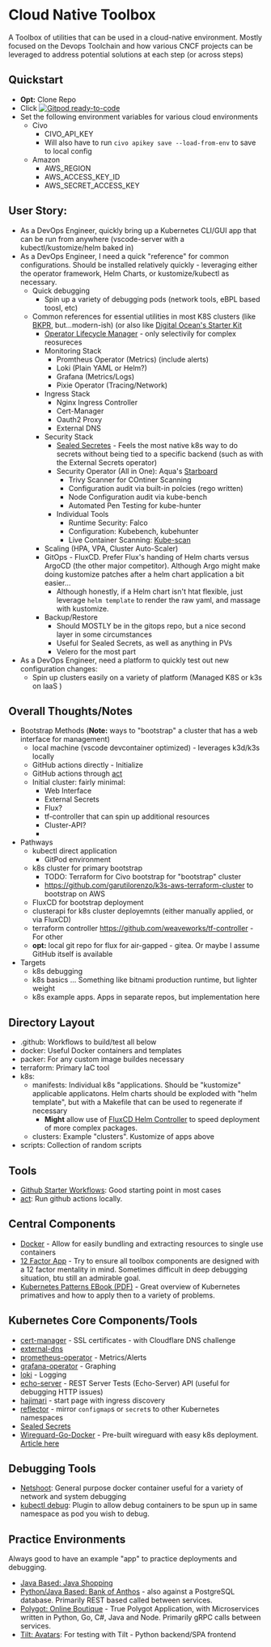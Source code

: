 # Cloud Native Toolbox

A Toolbox of utilities that can be used in a cloud-native environment.  Mostly focused on the Devops Toolchain and how
various CNCF projects can be leveraged to address potential solutions at each step (or across steps)

## Quickstart

- **Opt:** Clone Repo
- Click <a href="https://gitpod.io/from-referrer/">
    <img src="https://img.shields.io/badge/Gitpod-ready--to--code-908a85?logo=gitpod" alt="Gitpod ready-to-code" />
  </a>
- Set the following environment variables for various cloud environments
  - Civo
    - CIVO_API_KEY
    - Will also have to run `civo apikey save --load-from-env` to save to local config
  - Amazon
    - AWS_REGION
    - AWS_ACCESS_KEY_ID
    - AWS_SECRET_ACCESS_KEY

## User Story:

- As a DevOps Engineer, quickly bring up a Kubernetes CLI/GUI app that can be run from anywhere (vscode-server with a kubectl/kustomize/helm baked in)
- As a DevOps Engineer, I need a quick "reference" for common configurations.  Should be installed relatively quickly - leveraging either the operator framework, Helm Charts, or kustomize/kubectl as necessary.
  - Quick debugging
    - Spin up a variety of debugging pods (network tools, eBPL based toosl, etc)
  - Common references for essential utilities in most K8S clusters (like [BKPR](https://github.com/vmware-archive/kube-prod-runtime), but...modern-ish) (or also like [Digital Ocean's Starter Kit](https://github.com/digitalocean/Kubernetes-Starter-Kit-Developers)
    - [Operator Lifecycle Manager](https://olm.operatorframework.io/) - only selectivily for complex reosureces
    - Monitoring Stack
      - Promtheus Operator (Metrics) (include alerts)
      - Loki (Plain YAML or Helm?)
      - Grafana (Metrics/Logs) 
      - Pixie Operator (Tracing/Network)
    - Ingress Stack
      - Nginx Ingress Controller
      - Cert-Manager
      - Oauth2 Proxy
      - External DNS
    - Security Stack
      - [Sealed Secretes](https://github.com/bitnami-labs/sealed-secrets) - Feels the most native k8s way to do secrets without being tied to a specific backend (such as with the External Secrets operator)
      - Security Operator (All in One): Aqua's [Starboard](https://aquasecurity.github.io/starboard)
        - Trivy Scanner for COntiner Scanning
        - Configuration audit via built-in polcies (rego written)
        - Node Configuration audit via kube-bench
        - Automated Pen Testing for kube-hunter
      - Individual Tools
        - Runtime Security: Falco
        - Configuration: Kubebench, kubehunter
        - Live Container Scanning: [Kube-scan](https://github.com/octarinesec/kube-scan)
    - Scaling (HPA, VPA, Cluster Auto-Scaler)
    - GitOps - FluxCD.  Prefer Flux's handing of Helm charts versus ArgoCD (the other major competitor).  Although Argo might make doing kustomize patches after a helm chart application a bit easier...
      - Although honestly, if a Helm chart isn't htat flexible, just leverage `helm template` to render the raw yaml, and massage with kustomize.   
    - Backup/Restore
      - Should MOSTLY be in the gitops repo, but a nice second layer in some circumstances
      - Useful for Sealed Secrets, as well as anything in PVs
      - Velero for the most part
- As a DevOps Engineer, need a platform to quickly test out new configuration changes:
  - Spin up clusters easily on a variety of platform (Managed K8S or k3s on IaaS )

## Overall Thoughts/Notes

- Bootstrap Methods (**Note:** ways to "bootstrap" a cluster that has a web interface for management)
  - local machine (vscode devcontainer optimized) - leverages k3d/k3s locally
  - GitHub actions directly - Initialize 
  - GitHub actions through [act](https://github.com/nektos/act)
  - Initial cluster: fairly minimal:
    - Web Interface
    - External Secrets 
    - Flux?
    - tf-controller that can spin up additional resources
    - Cluster-API?
    - 
- Pathways
  - kubectl direct application
    - GitPod environment
  - k8s cluster for primary bootstrap
    - TODO: Terraform for Civo bootstrap for "bootstrap" cluster    
    - https://github.com/garutilorenzo/k3s-aws-terraform-cluster to bootstrap on AWS
  - FluxCD for bootstrap deployment
  - clusterapi for k8s cluster deployemnts (either manually applied, or via FluxCD)
  - terraform controller https://github.com/weaveworks/tf-controller  - For other 
  - **opt:** local git repo for flux for air-gapped - gitea.  Or maybe I assume GitHub itself is available
- Targets
  - k8s debugging
  - k8s basics ... Something like bitnami production runtime, but lighter weight
  - k8s example apps.  Apps in separate repos, but implementation here

## Directory Layout

- .github: Workflows to build/test all below
- docker: Useful Docker containers and templates
- packer: For any custom image buildes necessary
- terraform: Primary IaC tool
- k8s:
    - manifests: Individual k8s "applications.  Should be "kustomize" applicable applicatons.  Helm charts should be exploded with "helm template", but with a Makefile that can be used to regenerate if necessary
      - **Might** allow use of [FluxCD Helm Controller](https://fluxcd.io/docs/components/helm/) to speed deployment of more complex packages.
    - clusters: Example "clusters".  Kustomize of apps above
- scripts: Collection of random scripts 

## Tools

- [Github Starter Workflows](https://github.com/actions/starter-workflows): Good starting point in most cases
- [act](https://github.com/nektos/act): Run github actions locally.

## Central Components

- [Docker](https://www.docker.com/) - Allow for easily bundling and extracting resources to single use containers
- [12 Factor App](https://12factor.net/) - Try to ensure all toolbox components are designed with a 12 factor mentality in mind.  Sometimes difficult in deep debugging situation, btu still an admirable goal.
- [Kubernetes Patterns EBook (PDF)](https://www.redhat.com/cms/managed-files/cm-oreilly-kubernetes-patterns-ebook-f19824-201910-en.pdf) - Great overview of Kubernetes primatives and how to apply then to a variety of problems.

## Kubernetes Core Components/Tools

- [cert-manager](https://cert-manager.io/) - SSL certificates - with Cloudflare DNS challenge
- [external-dns](https://github.com/kubernetes-sigs/external-dns)
- [prometheus-operator](https://prometheus-operator.dev/) - Metrics/Alerts
- [grafana-operator](https://github.com/grafana-operator/grafana-operator) - Graphing
- [loki](https://grafana.com/docs/loki/latest/installation/helm/) - Logging
- [echo-server](https://github.com/Ealenn/Echo-Server) - REST Server Tests (Echo-Server) API (useful for debugging HTTP issues)
- [hajimari](https://github.com/toboshii/hajimari) - start page with ingress discovery
- [reflector](https://github.com/emberstack/kubernetes-reflector) - mirror `configmap`s or `secret`s to other Kubernetes namespaces
- [Sealed Secrets](https://github.com/bitnami-labs/sealed-secrets)
- [Wireguard-Go-Docker](https://github.com/masipcat/wireguard-go-docker) - Pre-built wireguard with easy k8s deployment.  [Article here](https://blog.jamesclonk.io/posts/wireguard-on-kubernetes/)

## Debugging Tools

- [Netshoot](https://github.com/nicolaka/netshoot): General purpose docker container useful for a variety of network and system debugging
- [kubectl debug](https://github.com/aylei/kubectl-debug): Plugin to allow debug containers to be spun up in same namespace as pod you wish to debug.

## Practice Environments

Always good to have an example "app" to practice deployments and debugging.

- [Java Based: Java Shopping](https://github.com/danielbryantuk/oreilly-docker-java-shopping)
- [Python/Java Based: Bank of Anthos](https://github.com/GoogleCloudPlatform/bank-of-anthos) - also against a PostgreSQL database.  Primarily REST based called between services.
- [Polygot: Online Boutique](https://github.com/GoogleCloudPlatform/microservices-demo) - True Polygot Application, with Microservices written in Python, Go, C#, Java and Node.  Primarily gRPC calls between services.
- [Tilt: Avatars](https://github.com/tilt-dev/tilt-avatars): For testing with Tilt - Python backend/SPA frontend
